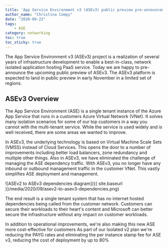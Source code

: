 ```yaml
---
title: 'App Service Environment v3 (ASEv3) public preview pre-announcement'
author_name: "Christina Compy"
date: "2020-09-22"
tags: 
    - ASE
category: networking
toc: true
toc_sticky: true
---
```


The App Service Environment v3 (ASEv3) project is a realization of several years of infrastructure development to enable a best-in-class, network isolated application hosting PaaS service. Today we are happy to pre-announce the upcoming public preview of ASEv3. The ASEv3 platform is expected to land in public preview in early November in a limited set of regions.  

## ASEv3 Overview

The App Service Environment (ASE) is a single tenant instance of the Azure App Service that runs in a customers Azure Virtual Network (VNet). It solves many isolation scenarios for some of our top customers in a way you cannot with the multi-tenant service. While the service is used widely and is well received, there are some areas  we wanted to improve.  

In ASEv3, the underlying technology is based on Virtual Machine Scale Sets (VMSS) instead of Cloud Services. This opens the door to a number of improvements including better load balancers, zone redundancy and multiple other things. Also in ASEv3, we have eliminated the challenge of managing the ASE dependency traffic. With ASEv3, you no longer have any inbound or outbound management traffic in the customer VNet. This vastly simplifies ASE deployment and management.

![ASEv2 to ASEv3 dependencies diagram]({{ site.baseurl }}/media/2020/09/asev2-to-asev3-dependencies.png)
 
The end result is a single tenant system that has no internet hosted dependencies being called from the customer network. Customers can secure their workloads to their heart's content and Microsoft can better secure the infrastructure without any impact on customer workloads.

In addition to operational improvements, we're also making this new ASE more cost-effective for customers As part of our Isolated v2 plan we're reducing the PAYG rates and eliminating the per instance stamp fee for ASE v3, reducing the cost of deployment by up to 80%
